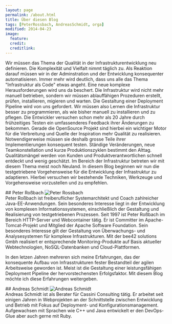 ```yaml
---
layout: page
permalink: /about.html
title: Über diesen Blog
tags: [PeterRossbach, AndreasSchmidt, orga]
modified: 2014-04-23
image:
  feature:
  credit:
  creditlink:
---
```

Wir müssen das Thema der Qualität in der Infrastrukturentwicklung neu definieren.
Die Komplexität und Vielfalt nimmt täglich zu. Als Reaktion darauf müssen wir in der Adminstration und der Entwicklung
konsequenter automatisieren. Immer mehr wird deutlich, dass uns alle das Thema "Infrastruktur als Code" etwas angeht.
Eine neue komplexe Herausforderungen wird uns da beschert. Die Infrastruktur wird nicht mehr manuell betrieben, sondern wir müssen ablauffähigen Prozeduren erstellt, prüfen, installieren, migieren und warten. Die Gestaltung einer Deployment Pipeline wird
von uns gefordert. Wir müssen also Lernen die Infrastruktur besser zu programmieren, als wie bisher manuell zu installieren und zu pflegen. Die Entwickler versuchen schon mehr als 20 Jahre durch frühzeitiges Testen ein umfassenderes Feedback ihrer Änderungen zu bekommen. Gerade die OpenSource Projekt sind hierbei ein wichtiger Motor für die Verbreitung und Quelle der Inspiration mehr Qualität zu realisieren. Notwendigerweise müssen sie deshalb grosse Teile ihrer Implementierungen konsequent testen. Ständige Veränderungen, neue Teamkonstellation und
kurze Produktionszyklen bestimmt den Alttag. Qualitätsmängel werden von Kunden und Produktverantwortlichen schnell entdeckt und wenig geschätzt. Im Bereich der Infrastruktur betreten wir mit diesem Thema meist noch Neuland. In diesem Blog beginnen wir nun die testgetriebene Vorgehensweise für die Entwicklung der Infrastruktur zu adaptieren. Hierbei versuchen wir bestehende Techniken, Werkzeuge und Vorgehensweise vorzustellen und zu empfehlen.

<div class="clearfix"></div>
## Peter Roßbach
<img src="{{ site.url }}/assets/media/peter_rossbach_big.png" class="img-responsive img-rounded pull-left" alt="Peter Rossbach">
<div class="center-block">
Peter Roßbach ist freiberuflicher Systemarchitekt und Coach zahlreicher Java-EE-Anwendungen. Sein besonderes Interesse liegt in der Entwicklung von komplexen Informationssystemen, einschließlich der Gestaltung und Realisierung von testgetriebenen Prozessen. Seit 1997 ist Peter Roßbach im Bereich HTTP-Server und Webcontainer tätig. Er ist Committer im Apache-Tomcat-Projekt und Mitglied der Apache Software Foundation. Sein besonderes Interesse gilt der Gestaltung von Überwachungs- und Analysesystemen für komplexe Infrastrukturen. Mit der bee42 solutions Gmbh realisiert er entsprechende Monitoring-Produkte auf Basis aktueller Webtechnologien, NoSQL-Datenbanken und Cloud-Plattformen.

In den letzen Jahren mehreren sich meine Erfahrungen, das der konsequente Aufbau von Infrasstrukturen fester Bestandteil der agilen Arbeitsweise geworden ist. Meist ist die Gestaltung einer leistungsfähigen Deployment Pipeline der hervorstechensten Erfolgsfaktor. Mit diesem Blog möchte ich diese Erfahrungen weitergeben.
</div>
<div class="clearfix"></div>
## Andreas Schmidt
<img src="{{ site.url }}/assets/media/andreas_schmidt_big.png" class="img-responsive img-rounded pull-left" alt="Andreas Schmidt">
<div class="center-block">
Andreas Schmidt ist als Berater für Cassini Consulting tätig. Er arbeitet seit einigen Jahren in Webprojekten an der Schnittstelle zwischen Entwicklung und Betrieb mit Fokus auf Deployment- und Konfigurationsmanagement. Aufgewachsen mit Sprachen wie C++ und Java entwickelt er den DevOps-Glue  aber auch gerne mit Ruby.
</div>
<div class="clearfix"></div>